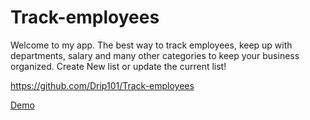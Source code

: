 # Track-employees

Welcome to my app. The best way to track employees, keep up with departments, salary and many other categories to keep your business organized. Create New list or update the current list!

https://github.com/Drip101/Track-employees

[Demo](https://drive.google.com/file/d/1SOlQBFlChGlQAPhDbmPwQAIKnuL9vgRy/view)
